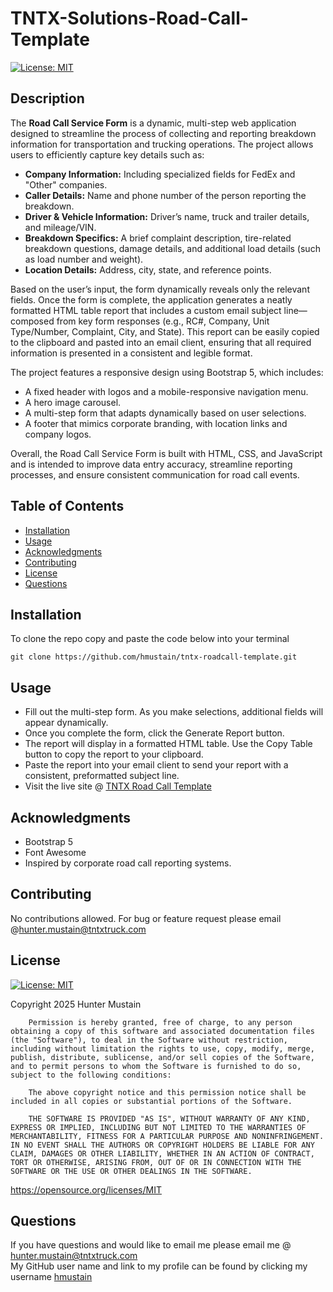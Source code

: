 # TNTX-Solutions-Road-Call-Template
[![License: MIT](https://img.shields.io/badge/License-MIT-yellow.svg)](https://opensource.org/licenses/MIT)
        

## Description
The **Road Call Service Form** is a dynamic, multi-step web application designed to streamline the process of collecting and reporting breakdown information for transportation and trucking operations. The project allows users to efficiently capture key details such as:

- **Company Information:** Including specialized fields for FedEx and "Other" companies.
- **Caller Details:** Name and phone number of the person reporting the breakdown.
- **Driver & Vehicle Information:** Driver’s name, truck and trailer details, and mileage/VIN.
- **Breakdown Specifics:** A brief complaint description, tire-related breakdown questions, damage details, and additional load details (such as load number and weight).
- **Location Details:** Address, city, state, and reference points.

Based on the user’s input, the form dynamically reveals only the relevant fields. Once the form is complete, the application generates a neatly formatted HTML table report that includes a custom email subject line—composed from key form responses (e.g., RC#, Company, Unit Type/Number, Complaint, City, and State). This report can be easily copied to the clipboard and pasted into an email client, ensuring that all required information is presented in a consistent and legible format.

The project features a responsive design using Bootstrap 5, which includes:

- A fixed header with logos and a mobile-responsive navigation menu.
- A hero image carousel.
- A multi-step form that adapts dynamically based on user selections.
- A footer that mimics corporate branding, with location links and company logos.

Overall, the Road Call Service Form is built with HTML, CSS, and JavaScript and is intended to improve data entry accuracy, streamline reporting processes, and ensure consistent communication for road call events.

## Table of Contents

- [Installation](#installation)
- [Usage](#usage)
- [Acknowledgments](#acknowledgments)
- [Contributing](#contributing)
- [License](#license)
- [Questions](#questions)

## Installation
To clone the repo copy and paste the code below into your terminal

```git clone https://github.com/hmustain/tntx-roadcall-template.git```

## Usage
- Fill out the multi-step form. As you make selections, additional fields will appear dynamically.
- Once you complete the form, click the Generate Report button.
- The report will display in a formatted HTML table. Use the Copy Table button to copy the report to your clipboard.
- Paste the report into your email client to send your report with a consistent, preformatted subject line.
- Visit the live site @ [TNTX Road Call Template](https://hmustain.github.io/tntx-roadcall-template/)


## Acknowledgments
- Bootstrap 5
- Font Awesome
- Inspired by corporate road call reporting systems.

## Contributing
No contributions allowed. For bug or feature request please email @hunter.mustain@tntxtruck.com <br>


## License
[![License: MIT](https://img.shields.io/badge/License-MIT-yellow.svg)](https://opensource.org/licenses/MIT)
        
Copyright 2025 Hunter Mustain

        Permission is hereby granted, free of charge, to any person obtaining a copy of this software and associated documentation files (the "Software"), to deal in the Software without restriction, including without limitation the rights to use, copy, modify, merge, publish, distribute, sublicense, and/or sell copies of the Software, and to permit persons to whom the Software is furnished to do so, subject to the following conditions:
        
        The above copyright notice and this permission notice shall be included in all copies or substantial portions of the Software.
        
        THE SOFTWARE IS PROVIDED "AS IS", WITHOUT WARRANTY OF ANY KIND, EXPRESS OR IMPLIED, INCLUDING BUT NOT LIMITED TO THE WARRANTIES OF MERCHANTABILITY, FITNESS FOR A PARTICULAR PURPOSE AND NONINFRINGEMENT. IN NO EVENT SHALL THE AUTHORS OR COPYRIGHT HOLDERS BE LIABLE FOR ANY CLAIM, DAMAGES OR OTHER LIABILITY, WHETHER IN AN ACTION OF CONTRACT, TORT OR OTHERWISE, ARISING FROM, OUT OF OR IN CONNECTION WITH THE SOFTWARE OR THE USE OR OTHER DEALINGS IN THE SOFTWARE.
https://opensource.org/licenses/MIT
        

## Questions
If you have questions and would like to email me please email me @ hunter.mustain@tntxtruck.com <br>
My GitHub user name and link to my profile can be found by clicking my username <a href="https://github.com/hmustain">hmustain</a>



